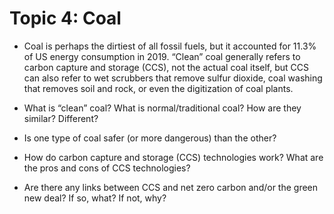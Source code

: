 # Topic 4: Coal
- Coal is perhaps the dirtiest of all fossil fuels, but it accounted for 11.3% of US energy consumption in 2019. “Clean” coal generally refers to carbon capture and storage (CCS), not the actual coal itself, but CCS can also refer to wet scrubbers that remove sulfur dioxide, coal washing that removes soil and rock, or even the digitization of coal plants.


- What is “clean” coal? What is normal/traditional coal? How are they similar? Different?
- Is one type of coal safer (or more dangerous) than the other?
- How do carbon capture and storage (CCS) technologies work? What are the pros and cons of CCS technologies?
- Are there any links between CCS and net zero carbon and/or the green new deal? If so, what? If not, why?
